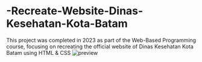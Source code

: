 # -Recreate-Website-Dinas-Kesehatan-Kota-Batam
This project was completed in 2023 as part of the Web-Based Programming course, focusing on recreating the official website of Dinas Kesehatan Kota Batam using HTML & CSS
![preview](https://raw.githubusercontent.com/dlyrienne/REPOSITORY/main/recreate.png)
